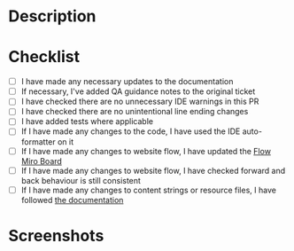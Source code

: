 ﻿<!--
Add the ticket number below and uncomment
[Link to Jira ticket](https://beisdigital.atlassian.net/browse/PC-####)
-->

# Description

<!--
Add a brief description of the change(s) you have made
-->

# Checklist

- [ ] I have made any necessary updates to the documentation
- [ ] If necessary, I've added QA guidance notes to the original ticket
- [ ] I have checked there are no unnecessary IDE warnings in this PR
- [ ] I have checked there are no unintentional line ending changes
- [ ] I have added tests where applicable
- [ ] If I have made any changes to the code, I have used the IDE auto-formatter on it
- [ ] If I have made any changes to website flow, I have updated the [Flow Miro Board](https://miro.com/app/board/uXjVK4BNrG0=/)
- [ ] If I have made any changes to website flow, I have checked forward and back behaviour is still consistent
- [ ] If I have made any changes to content strings or resource files, I have followed [the documentation](https://github.com/UKGovernmentBEIS/beis-simple-energy-advice-beta/blob/main/docs/LocalisationDocumentation.md)
 
# Screenshots

<!--
Add any screenshots of your changes, if applicable
-->
